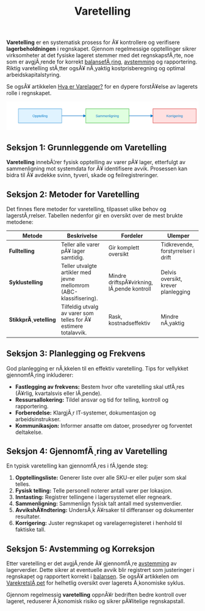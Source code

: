 ﻿---
title: "Varetelling"
meta_title: "Varetelling"
meta_description: '**Varetelling** er en systematisk prosess for Ã¥ kontrollere og verifisere **lagerbeholdningen** i regnskapet. Gjennom regelmessige opptellinger sikrer virksomh...'
slug: varetelling
type: blog
layout: pages/single
---

**Varetelling** er en systematisk prosess for Ã¥ kontrollere og verifisere **lagerbeholdningen** i regnskapet. Gjennom regelmessige opptellinger sikrer virksomheter at det fysiske lageret stemmer med det regnskapsfÃ¸rte, noe som er avgjÃ¸rende for korrekt [balansefÃ¸ring](/blogs/regnskap/hva-er-balanse "Hva er Balanse? Komplett Guide til BalansefÃ¸ring"), [avstemming](/blogs/regnskap/hva-er-avstemming "Hva er Avstemming i regnskap?") og rapportering. Riktig varetelling stÃ¸tter ogsÃ¥ nÃ¸yaktig kostprisberegning og optimal arbeidskapitalstyring.

Se ogsÃ¥ artikkelen [Hva er Varelager?](/blogs/regnskap/hva-er-varelager "Hva er Varelager? Komplett Guide til Lagerstyring og RegnskapsfÃ¸ring") for en dypere forstÃ¥else av lagerets rolle i regnskapet.

![Varetelling Prosess](varetelling-process.svg)

## Seksjon 1: Grunnleggende om Varetelling

**Varetelling** innebÃ¦rer fysisk opptelling av varer pÃ¥ lager, etterfulgt av sammenligning mot systemdata for Ã¥ identifisere avvik. Prosessen kan bidra til Ã¥ avdekke svinn, tyveri, skade og feilregistreringer.

## Seksjon 2: Metoder for Varetelling

Det finnes flere metoder for varetelling, tilpasset ulike behov og lagerstÃ¸rrelser. Tabellen nedenfor gir en oversikt over de mest brukte metodene:

| **Metode**             | **Beskrivelse**                                                                 | **Fordeler**                             | **Ulemper**                             |
|------------------------|---------------------------------------------------------------------------------|------------------------------------------|-----------------------------------------|
| **Fulltelling**        | Teller alle varer pÃ¥ lager samtidig.                                            | Gir komplett oversikt                    | Tidkrevende, forstyrrelser i drift      |
| **Syklustelling**      | Teller utvalgte artikler med jevne mellomrom (ABC-klassifisering).               | Mindre driftspÃ¥virkning, lÃ¸pende kontroll| Delvis oversikt, krever planlegging     |
| **StikkprÃ¸vetelling**  | Tilfeldig utvalg av varer som telles for Ã¥ estimere totalavvik.                 | Rask, kostnadseffektiv                   | Mindre nÃ¸yaktig                        |

## Seksjon 3: Planlegging og Frekvens

God planlegging er nÃ¸kkelen til en effektiv varetelling. Tips for vellykket gjennomfÃ¸ring inkluderer:

* **Fastlegging av frekvens:** Bestem hvor ofte varetelling skal utfÃ¸res (Ã¥rlig, kvartalsvis eller lÃ¸pende).
* **Ressursallokering:** Tildel ansvar og tid for telling, kontroll og rapportering.
* **Forberedelse:** KlargjÃ¸r IT-systemer, dokumentasjon og arbeidsinstrukser.
* **Kommunikasjon:** Informer ansatte om datoer, prosedyrer og forventet deltakelse.

## Seksjon 4: GjennomfÃ¸ring av Varetelling

En typisk varetelling kan gjennomfÃ¸res i fÃ¸lgende steg:

1. **Opptellingsliste:** Generer liste over alle SKU-er eller puljer som skal telles.
2. **Fysisk telling:** Telle personell noterer antall varer per lokasjon.
3. **Inntasting:** Registrer tellingene i lagersystemet eller regneark.
4. **Sammenligning:** Sammenlign fysisk talt antall med systemverdier.
5. **AvvikshÃ¥ndtering:** UndersÃ¸k Ã¥rsaker til differanser og dokumenter resultater.
6. **Korrigering:** Juster regnskapet og varelagerregisteret i henhold til faktiske tall.

## Seksjon 5: Avstemming og Korreksjon

Etter varetelling er det avgjÃ¸rende Ã¥ gjennomfÃ¸re [avstemming](/blogs/regnskap/hva-er-avstemming "Hva er Avstemming i regnskap?") av lagerverdier. Dette sikrer at eventuelle avvik blir registrert som justeringer i regnskapet og rapportert korrekt i [balansen](/blogs/regnskap/hva-er-balanse "Hva er Balanse? Komplett Guide til BalansefÃ¸ring"). Se ogsÃ¥ artikkelen om [VarekretslÃ¸pet](/blogs/regnskap/varekretslopet "VarekretslÃ¸pet: Flyt av varer og kapital") for helhetlig oversikt over lagerets Ã¸konomiske syklus.

Gjennom regelmessig **varetelling** oppnÃ¥r bedriften bedre kontroll over lageret, reduserer Ã¸konomisk risiko og sikrer pÃ¥litelige regnskapstall.


